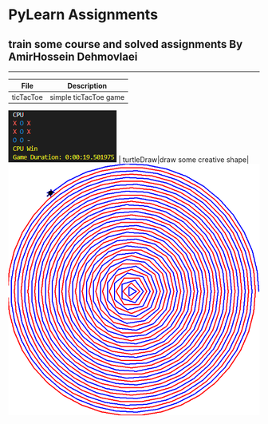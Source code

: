 # PyLearn Assignments
## train some course and solved assignments By AmirHossein Dehmovlaei

---
| File      | Description |
| ----------- | ----------- |
| ticTacToe|simple ticTacToe game|
![ticTacToe](ticTacToe.png)
| turtleDraw|draw some creative shape|
![turtleDraw](turtleDraw.png)
